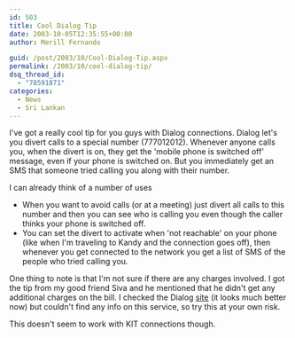 ```yaml
---
id: 503
title: Cool Dialog Tip
date: 2003-10-05T12:35:55+00:00
author: Merill Fernando

guid: /post/2003/10/Cool-Dialog-Tip.aspx
permalink: /2003/10/cool-dialog-tip/
dsq_thread_id:
  - "78591871"
categories:
  - News
  - Sri Lankan
---
```

<body xmlns="http://www.w3.org/1999/xhtml">
    <p>
        I've got a really&#160;cool tip for you guys with Dialog connections. Dialog let's
        you divert calls to a special number (777012012). Whenever&#160;anyone calls you,
        when the divert is on, they get the 'mobile phone is switched off' message, even if
        your phone is&#160;switched on. But&#160;you immediately get an SMS&#160;that&#160;someone
        tried&#160;calling you along with their number.&#160; 
    </p>
    <p>
        I can already think of a number of uses 
    </p>
    <ul>
        <li>
            When you want to avoid calls (or at a meeting) just divert all calls to this number
            and then you can see who is calling you even though the caller thinks your phone is
            switched off. 
        </li>
        <li>
            You can set the divert to activate when 'not reachable' on your phone (like when I'm
            traveling to Kandy and the connection goes off), then whenever you get connected to
            the network you get a list of SMS of the people who tried calling you. 
        </li>
    </ul>
    <p>
        One thing to note is that I'm not sure if there are any charges involved. I got the
        tip from my good friend Siva and he mentioned that he didn't get any additional charges
        on the bill. I checked the Dialog <a href="http://www.dialog.lk">site</a> (it looks
        much better now) but couldn't find any info on this service, so try this at your own
        risk. 
    </p>
    <p>
        This doesn't seem to work with KIT connections though. 
    </p>
</body>